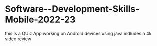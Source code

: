 # Software--Development-Skills-Mobile-2022-23

this is a QUiz App working on Android devices
using java
indludes a 4k video review
